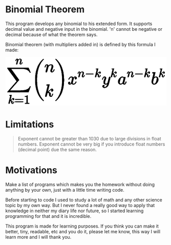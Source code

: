 # Binomial Theorem

This program develops any binomial to his extended form.
It supports decimal value and negative input in the binomial. 'n' cannot be negative or decimal because of what the theorem says.

Binomial theorem (with multipliers added in) is defined by this formula I made:

![Example](Image.png)

# Limitations

> Exponent cannot be greater than 1030 due to large divisions in float numbers.
> Exponent cannot be very big if you introduce float numbers (decimal point) due the same reason.

# Motivations

Make a list of programs which makes you the homework without doing anything by your own, just with a little time writing code.

Before starting to code I used to study a lot of math and any other science topic by my own way. But I never found a really good way to apply that knowledge in neither my diary life nor future, so I started learning programming for that and it is incredible.

This program is made for learning purposes. If you think you can make it better, tiny, readable, etc and you do it, please let me know, this way I will learn more and I will thank you.